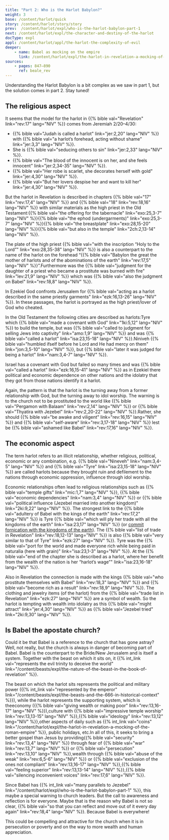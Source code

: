 ```yaml
---
title: "Part 2: Who is the Harlot Babylon?"
weight: 3
base: /content/harlot/quick
story: /content/harlot/story/story
prev:  /content/harlot/expl/who-is-the-harlot-babylon-part-1
next: /content/harlot/expl/the-character-and-destiny-of-the-harlot
docType: expl
appl: /content/harlot/appl/the-harlot-the-complexity-of-evil
deeper:
    - name: Babel as mocking on the empire
      link: /content/harlot/expl/the-harlot-in-revelation-a-mocking-of-the-roman-empire
sources: 
    - pages: 847–890
      ref: beale_rev
---
```


Understanding the Harlot Babylon is a bit complex as we saw in part 1, but the solution comes in part 2. Stay tuned!

## The religious aspect

<a name="89fc"></a>
It seems that the model for the harlot in {{% bible val="Revelation" link="rev:17" lang="NIV" %}} comes from Jeremiah 2/20–4/30:

- {{% bible val="Judah is called a harlot" link="jer:2,20" lang="NIV" %}} with {{% bible val="a harlot’s forehead, acting without shame" link="jer:3,3" lang="NIV" %}}.
- She is {{% bible val="seducing others to sin" link="jer:2,33" lang="NIV" %}}.
- {{% bible val="The blood of the innocent is on her, and she feels innocent" link="jer:2,34-35" lang="NIV" %}}.
- {{% bible val="Her robe is scarlet, she decorates herself with gold" link="jer:4,30" lang="NIV" %}}.
- {{% bible val="But her lovers despise her and want to kill her" link="jer:4,30" lang="NIV" %}}.

But the harlot in Revelation is described in chapters {{% bible val="17" link="rev:17,4" lang="NIV" %}} and {{% bible val="18" link="rev:18,16" lang="NIV" %}} with similar materials as the high priest in the Old Testament:{{% bible val="the offering for the tabernacle" link="exo:25,3-7" lang="NIV" %}}{{% bible val="the ephod (undergarments)" link="exo:25,3-7" lang="NIV" %}}{{% bible val="the breastplate" link="exo:28,15-20" lang="NIV" %}}{{% bible val="but also in the temple" link="2ch:2,13-14" lang="NIV" %}}.

The plate of the high priest {{% bible val="with the inscription “Holy to the Lord”" link="exo:28,35-38" lang="NIV" %}} is also a counterpart to the name of the harlot on the forehead “{{% bible val="Babylon the great the mother of harlots and of the abominations of the earth" link="rev:17,5" lang="NIV" %}}”.Furthermore was the {{% bible val="judgment for the daughter of a priest who became a prostitute was burned with fire" link="lev:21,9" lang="NIV" %}} which was {{% bible val="also the judgment on Babel" link="rev:18,8" lang="NIV" %}}.

In Ezekiel God confronts Jerusalem for {{% bible val="acting as a harlot described in the same priestly garments" link="ezk:16,13-26" lang="NIV" %}}. In these passages, the harlot is portrayed as the high priest/lover of God who cheated.

In the Old Testament the following cities are described as harlots:Tyre which {{% bible val="made a covenant with God" link="1ki:5,12" lang="NIV" %}} to build the temple, but was {{% bible val="called to judgment for selling Jews into captivity" link="amo:1,9" lang="NIV" %}} and was {{% bible val="called a harlot" link="isa:23,15-18" lang="NIV" %}}.Niniveh {{% bible val="humbled ifself before he Lord and He had mercy on them" link="jon:3,5-10" lang="NIV" %}}, but {{% bible val="later it was judged for being a harlot" link="nam:3,4-7" lang="NIV" %}}.

Israel has a covenant with God but failed so many times and was {{% bible val="called a harlot" link="ezk:16,15-41" lang="NIV" %}} as in Ezekiel there political and economic dependence on other nations and the idolatry that they got from those nations identify it a harlot.

Again, the pattern is that the harlot is the turning away from a former relationship with God, but the turning away to idol worship. The warning is to the church not to be prostituted to the world like {{% bible val="Pergamon with Balaam" link="rev:2,14" lang="NIV" %}} or {{% bible val="Thyatira with Jezebel" link="rev:2,20-22" lang="NIV" %}}.Rather, she should {{% bible val="be awake and viligent" link="rev:16,15" lang="NIV" %}} and {{% bible val="self-aware" link="rev:3,17-18" lang="NIV" %}} lest be {{% bible val="ashamed like Babel" link="rev:17,16" lang="NIV" %}}.

## The economic aspect

The term harlot refers to an illicit relationship, whether religious, political, economic or any combination, e.g. {{% bible val="Nineveh" link="nam:3,4-5" lang="NIV" %}} and {{% bible val="Tyre" link="isa:23,15-18" lang="NIV" %}} are called harlots because they brought ruin and defilement to the nations through economic oppression, influence through idol worship. 

Economic relationships often lead to religious relationships such as {{% bible val="temple gifts" link="mic:1,7" lang="NIV" %}}, {{% bible val="economic dependencies" link="nam:3,4" lang="NIV" %}} or {{% bible val="political influence (Jezebel married into another kingdom)" link="2ki:9,22" lang="NIV" %}}. The strongest link to the {{% bible val="adultery of Babel with the kings of the earth" link="rev:17,2" lang="NIV" %}} is Tyre {{% bible val="which will ply her trade with all the kingdoms of the earth" link="isa:23,17" lang="NIV" %}} (or [commit fornication with the kingdoms of the earth](https://biblehub.com/interlinear/isaiah/23-17.htm)). The {{% bible val="list of trade in Revelation" link="rev:18,12-13" lang="NIV" %}} is also {{% bible val="very similar to that of Tyre" link="ezk:27" lang="NIV" %}}. Tyre was the {{% bible val="port for the world and made everyone rich while being paid in naturalia (here with grain)" link="isa:23,1-3" lang="NIV" %}}. At the {{% bible val="end of the chapter she is described as a harlot, where her benefit from the wealth of the nation is her “harlot’s wage”" link="isa:23,16-18" lang="NIV" %}}. 

Also in Revelation the connection is made with the kings {{% bible val="who prostitute themselves with Babel" link="rev:18,3" lang="NIV" %}} and {{% bible val="become rich as a result" link="rev:18,9" lang="NIV" %}}. The clothing and jewelry items (of the harlot) from the {{% bible val="trade list in Revelation" link="ezk:27" lang="NIV" %}} are a symbol of wealth. So the harlot is tempting with wealth into idolatry as this {{% bible val="might attract" link="jer:4,30" lang="NIV" %}} as {{% bible val="Jezebel tried" link="2ki:9,30" lang="NIV" %}}. 

## Is Babel the apostate church? 

Could it be that Babel is a reference to the church that has gone astray? Well, not really, but the church is always in danger of becoming part of Babel. Babel is the counterpart to the Bride/New Jerusalem and is itself a system. Together with the beast on which it sits on, it {{% int_link val="represents the evil trinity to deceive the world" link="/content/beasts/expl/the-nature-of-the-beast-in-the-book-of-revelation" %}}. 

The beast on which the harlot sits represents the political and military power ({{% int_link val="represented by the emperor" link="/content/beasts/expl/the-beasts-and-the-666-in-historical-context" %}}), while the harlot represents the supporting system, which is theeconomy ({{% bible val="giving wealth or making poor" link="rev:13,16-17" lang="NIV" %}}),culture with {{% bible val="impressive temple worship" link="rev:13,13-15" lang="NIV" %}},{{% bible val="ideology" link="rev:13,12" lang="NIV" %}},other aspects of daily such as {{% int_link val="coins" link="/content/harlot/expl/the-harlot-in-revelation-a-mocking-of-the-roman-empire" %}}, public holidays, etc.In all of this, it seeks to bring a better gospel than Jesus by providing{{% bible val="security" link="rev:13,4" lang="NIV" %}} through fear of {{% bible val="war" link="rev:13,7" lang="NIV" %}} or {{% bible val="persecution" link="rev:13,10" lang="NIV" %}},wealth through {{% bible val="abuse of the weak" link="rev:6,5-6" lang="NIV" %}} or {{% bible val="exclusion of the ones not compliant" link="rev:13,16-17" lang="NIV" %}},{{% bible val="feeling superior" link="rev:13,13-14" lang="NIV" %}},{{% bible val="silencing inconvenient voices" link="rev:17,6" lang="NIV" %}}.

Since Babel has {{% int_link val="many parallels to Jezebel" link="/content/harlot/expl/who-is-the-harlot-babylon-part-1" %}}, this maybe a special warning to church leaders. But the call to awareness and reflection is for everyone. Maybe that is the reason why Babel is not so clear, {{% bible val="so that you can reflect and move out of it every day again" link="rev:18,4" lang="NIV" %}}. Because Babel is everywhere!

This could be compelling and attractive for the church when it is in persecution or poverty and on the way to more wealth and human appreciation.
